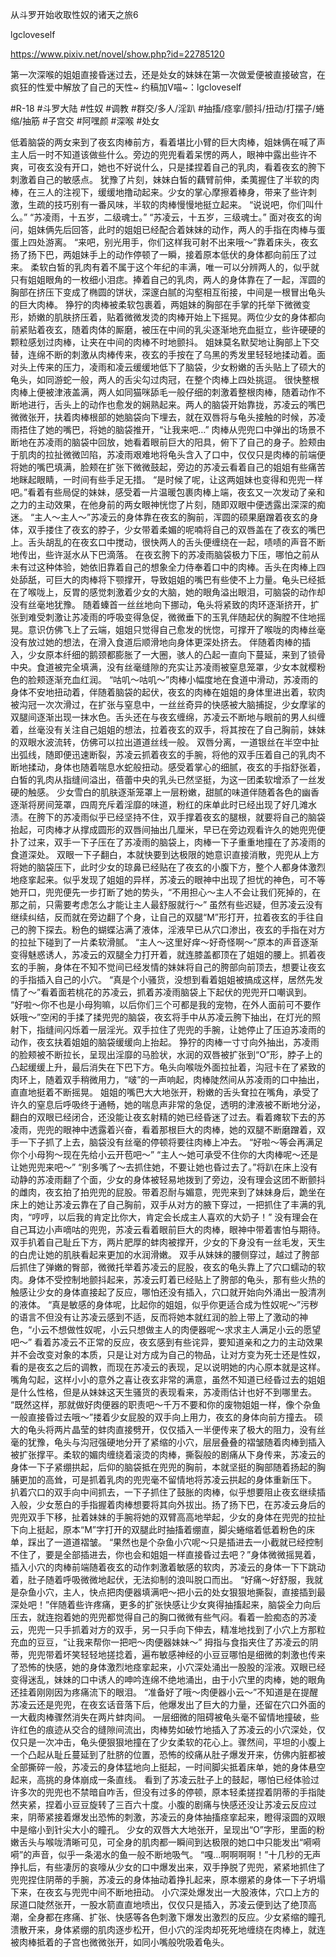 从斗罗开始收取性奴的诸天之旅6

lgcloveself

https://www.pixiv.net/novel/show.php?id=22785120

第一次深喉的姐姐直接昏迷过去，还是处女的妹妹在第一次做爱便被直接破宫，在疯狂的性爱中解放了自己的天性~
约稿加V喵~：lgcloveself

#R-18
#斗罗大陆
#性奴
#调教
#群交/多人/淫趴
#抽搐/痉挛/颤抖/扭动/打摆子/蜷缩/抽筋
#子宫交
#阿嘿颜
#深喉
#处女


低着脑袋的两女来到了夜玄肉棒前方，看着堪比小臂的巨大肉棒，姐妹俩在喊了声主人后一时不知道该做些什么。旁边的兜兜看着呆愣的两人，眼神中露出些许不爽，可夜玄没有开口，她也不好说什么，只是揉捏着自己的乳肉，看着夜玄的胯下刺激着自己的敏感点。
    犹豫了片刻，妹妹白皙的藕臂前伸，柔荑握住了半软的肉棒，在三人的注视下，缓缓地撸动起来。少女的掌心摩擦着棒身，带来了些许刺激，生疏的技巧别有一番风味，半软的肉棒慢慢地挺立起来。
    “说说吧，你们叫什么。”
    “苏凌雨，十五岁，二级魂士。”
    “苏凌云，十五岁，三级魂士。”
    面对夜玄的询问，姐妹俩先后回答，此时的姐姐已经配合着妹妹的动作，两人的手指在肉棒与蛋蛋上四处游离。
    “来吧，别光用手，你们这样我可射不出来哦～”靠着床头，夜玄扬了扬下巴，两姐妹手上的动作停顿了一瞬，接着原本低伏的身体都向前压了过来。
    柔软白皙的乳肉有着不属于这个年纪的丰满，唯一可以分辨两人的，似乎就只有姐姐眼角的一枚细小泪痣。捧着自己的乳肉，两人的身体靠在了一起，浑圆的胸部在挤压下变成了椭圆的饼状，深邃白腻的沟壑相互衔接，中间是一根冒出龟头的巨大肉棒。
    狰狞的肉棒被柔软包裹着，两姐妹的胸部在手掌的托举下微微变形，娇嫩的肌肤挤压着，贴着微微发烫的肉棒开始上下摇晃。两位少女的身体都向前紧贴着夜玄，随着肉体的厮磨，被压在中间的乳尖逐渐地充血挺立，些许硬硬的颗粒感划过肉棒，让夹在中间的肉棒不时地颤抖。
    姐妹莫名默契地让胸部上下交替，连绵不断的刺激从肉棒传来，夜玄的手按在了乌黑的秀发里轻轻地揉动着。面对头上传来的压力，凌雨和凌云缓缓地低下了脑袋，少女粉嫩的舌头贴上了硕大的龟头，如同游蛇一般，两人的舌尖勾过肉冠，在整个肉棒上四处挑逗。
    很快整根肉棒上便被津液盖满，两人如同猫咪舔毛一般仔细的刺激着整根肉棒，随着动作不断地进行，舌头上的动作也愈发的娴熟起来。两人的脑袋开始靠拢，苏凌云的嘴巴微微张开，扶着肉棒根部的她脑袋向下埋去，就在双唇将与龟头接触的时候，苏凌雨捂住了她的嘴巴，将她的脑袋推开，“让我来吧…”
    肉棒从兜兜口中弹出的场景不断地在苏凌雨的脑袋中回放，她看着眼前巨大的阳具，俯下了自己的身子。脸颊由于肌肉的拉扯微微凹陷，苏凌雨艰难地将龟头含入了口中，仅仅只是肉棒的前端便将她的嘴巴填满，脸颊在扩张下微微鼓起，旁边的苏凌云看着自己的姐姐有些痛苦地眯起眼睛，一时间有些手足无措。
    “是时候了呢，让这两姐妹也变得和兜兜一样吧。”看着有些局促的妹妹，感受着一片温暖包裹肉棒上端，夜玄又一次发动了亲和之力的主动效果，在他身前的两女眼神恍惚了片刻，随即双眼中便透露出深深的痴迷。
    “主人～主人～”苏凌云的身体靠在夜玄的胸前，浑圆的硕果磨蹭着夜玄的身体，双手搂住了夜玄的脖子，少女带着柔媚的呢喃将自己的双唇盖在了夜玄的嘴巴上。舌头胡乱的在夜玄口中搅动，很快两人的舌头便缠绕在一起，啧啧的声音不断地传出，些许涎水从下巴滴落。
    在夜玄胯下的苏凌雨脑袋极力下压，哪怕之前从未有过这种体验，她依旧靠着自己的想象全力侍奉着口中的肉棒。舌头在肉棒上四处舔舐，可巨大的肉棒将下颚撑开，导致姐姐的嘴巴有些使不上力量。龟头已经抵在了喉咙上，反胃的感觉刺激着少女的大脑，她的眼角溢出眼泪，可脑袋的动作却没有丝毫地犹豫。
    随着螓首一丝丝地向下挪动，龟头将紧致的肉环逐渐挤开，扩张到难受刺激让苏凌雨的呼吸变得急促，微微垂下的玉乳伴随起伏的胸膛不住地摇晃。意识仿佛飞上了云端，姐姐只觉得自己愈发的恍惚，可撑开了喉咙的肉棒丝毫没有放过她的想法，在滑入食道后顺滑地向身体更深处挤去。
    伴随着肉棒的插入，少女原本纤细的鹅颈都膨胀了一大圈，骇人的凸起一直向下蔓延，来到了锁骨中央。食道被完全填满，没有丝毫缝隙的充实让苏凌雨被窒息笼罩，少女本就樱粉色的脸颊逐渐充血红润。
    “咕叽～咕叽～”肉棒小幅度地在食道中滑动，苏凌雨的身体不安地扭动着，伴随着脑袋的起伏，夜玄的肉棒在姐姐的身体里进出着，软肉被沟冠一次次滑过，在扩张与窒息中，一丝丝奇异的快感被大脑捕捉，少女摩挲的双腿间逐渐出现一抹水色。舌头还在与夜玄缠绵，苏凌云不断地与眼前的男人纠缠着，丝毫没有关注自己姐姐的想法，拉着夜玄的双手，将其按在了自己胸前，妹妹的双眼水波流转，仿佛可以拉出道道丝线一般。
    双唇分离，一道银丝在半空中扯出弧线，随即便迅速断裂，苏凌云抓着夜玄的手腕，将他的双手压着自己的乳肉不断地揉动，身体也随着喘息水蛇般扭动。感受着掌心的细腻，夜玄的手指舒张着，白皙的乳肉从指缝间溢出，蓓蕾中央的乳头已然坚挺，为这一团柔软增添了一丝发硬的触感。
    少女雪白的肌肤逐渐笼罩上一层粉嫩，甜腻的味道伴随着各色的幽香逐渐将房间笼罩，四周充斥着淫靡的味道，粉红的床单此时已经出现了好几滩水渍。在胯下的苏凌雨似乎已经坚持不住，双手撑着夜玄的腿根，就要将自己的脑袋抬起，可肉棒才从撑成圆形的双唇间抽出几厘米，早已在旁边观看许久的她兜兜便扑了过来，双手一下子压在了苏凌雨的脑袋上，肉棒一下子重重地撞在了苏凌雨的食道深处。
    双眼一下子翻白，本就快要到达极限的她意识直接消散，兜兜从上方将她的脑袋压下，此时少女的琼鼻已经贴在了夜玄的小腹下方，整个人都身体激烈地痉挛起来。似乎发现了姐姐的异样，苏凌云的眼神中出现了担忧的神色，可不等她开口，兜兜便先一步打断了她的势头，“不用担心～主人不会让我们死掉的，在那之前，只需要考虑怎么才能让主人最舒服就行～”
    虽然有些迟疑，但苏凌云没有继续纠结，反而就在旁边翻了个身，让自己的双腿“M”形打开，拉着夜玄的手往自己的胯下探去。粉色的蝴蝶沾满了液体，淫液早已从穴口渗出，夜玄的手指在对方的拉扯下碰到了一片柔软滑腻。
    “主人～这里好痒～好奇怪啊～”原本的声音逐渐变得魅惑诱人，苏凌云的双腿全力打开着，就连膝盖都顶在了姐姐的腰上。抓着夜玄的手腕，身体在不知不觉间已经发情的妹妹将自己的胯部向前顶去，想要让夜玄的手指插入自己的小穴。
    “真是个小骚货，没想到看着姐姐被搞成这样，居然先发情了～”看着面若桃花的苏凌云，抓着苏凌雨脑袋上下起伏的兜兜开口嘲讽到。
    “好啦～你不也是小母狗嘛，以后你们三个可都是我的宠物，在外人面前可不要作妖哦～”空闲的手揉了揉兜兜的脑袋，夜玄将手中从苏凌云胯下抽出，在灯光的照射下，指缝间闪烁着一层淫光。双手拉住了兜兜的手腕，让她停止了压迫苏凌雨的动作，夜玄扶着姐姐的脑袋缓缓向上抬起。
    狰狞的肉棒一寸寸向外抽出，苏凌雨的脸颊被不断拉长，呈现出淫靡的马脸状，水润的双唇被扩张到“O”形，脖子上的凸起缓缓上升，最后消失在下巴下方。龟头向喉咙外面拉扯着，沟冠卡在了紧致的肉环上，随着双手稍微用力，“啵”的一声响起，肉棒陡然间从苏凌雨的口中抽出，直直地挺着不断摇晃。
    姐姐的嘴巴大大地张开，粉嫩的舌头耷拉在嘴角，承受了许久的窒息后呼吸终于通畅，她的喘息声非常的急促，透明的津液被不断地分泌，翻白的双眼已经闭合，还没能让夜玄射精的她已经昏迷了过去。看着瘫软下去的苏凌雨，兜兜的眼神中透露着兴奋，看着那根巨大的肉棒，她的双腿不断磨蹭着，双手一下子抓了上去，脑袋没有丝毫的停顿将要往肉棒上冲去。
    “好啦～等会再满足你个小母狗～现在先给小云开苞吧～”
    “主人～她可承受不住你的大肉棒呢～还是让她兜兜来吧～”
    “别多嘴了～去抓住她，不要让她也昏过去了。”将趴在床上没有动静的苏凌雨翻了个面，少女的身体被轻易地拨到了旁边，没有理会这团不断颤抖的雌肉，夜玄拍了拍兜兜的屁股。带着忍耐与媚意，兜兜来到了妹妹身后，跪坐在床上的她让苏凌云靠在了自己胸前，双手从对方的腋下穿过，一把抓住了丰满的乳肉，“哼哼，以后我的肯定比你大，肯定会长成主人喜欢的大奶子！”
    没有理会在自己耳边小声嘀咕的兜兜，苏凌云看着眼前巨大的肉棒，眼神中带着害怕与期待。双手扒着自己耻丘下方，两片肥厚的蚌肉被撑开，少女的下身没有一丝毛发，天生的白虎让她的肌肤看起来更加的水润滑嫩。
    双手从妹妹的腰侧穿过，越过了胯部后抓住了弹嫩的臀部，微微托举着苏凌云的屁股，夜玄的龟头靠上了穴口蠕动的软肉。身体不受控制地颤抖起来，苏凌云盯着已经贴上了胯部的龟头，那有些火热的触感让少女的身体直接起了反应，哪怕还没有插入，穴口就开始向外涌出一股清冽的液体。
    “真是敏感的身体呢，比起你的姐姐，似乎你更适合成为性奴呢～”污秽的语言不但没有让苏凌云感到不适，反而将她本就红润的脸上带上了激动的神色，“小云不想做性奴呢，小云只想做主人的肉便器呢～求求主人满足小云的愿望吧～”
    看着苏凌云不正常的反应，夜玄感到有些诧异，要知道亲和之力的主动效果并不会改变对象的本质，只是让对方成为自己的物品，让对方变为死士还是性奴，看的是夜玄之后的调教，而现在苏凌云的表现，足以说明她的内心原本就是这样。嘴角勾起，这样小小的意外之喜让夜玄非常的满意，虽然不知道已经昏过去的姐姐是什么性格，但是从妹妹这天生骚货的表现看来，苏凌雨估计也好不到哪里去。
    “既然这样，那就做好肉便器的职责吧～千万不要和你的废物姐姐一样，像个杂鱼一般直接昏过去哦～”搂着少女屁股的双手向上用力，夜玄的身体向前方撞去。
    硕大的龟头将两片晶莹的蚌肉直接劈开，仅仅插入一半便传来了极大的阻力，没有丝毫的犹豫，龟头与沟冠强硬地分开了紧缩的小穴，层层叠叠的褶皱随着肉棒到插入被扩张撑平。柔软的媚肉缠绕着滚烫的肉棒，撕裂般的剧痛从下身传来，苏凌云的身体一下子紧绷拱起，后仰的脑袋抵在兜兜的胸前，本就坚挺的胸部随着扬起的胸脯更加的高耸，可是抓着乳肉的兜兜毫不留情地将苏凌云拱起的身体重新压下。
    扒着穴口的双手向中间抓去，一下子抓住了鼓胀的肉棒，似乎想要阻止夜玄继续插入般，少女葱白的手指握着肉棒想要将其向外拔出。扬了扬下巴，在苏凌云身后的兜兜双手下移，扯着妹妹的手腕将她的双臂高高地举起，少女的身体在兜兜的拉扯下向上挺起，原本“M”字打开的双腿此时抽搐着绷直，脚尖蜷缩着低着粉色的床单，踩出了一道道褶皱。
    “果然也是个杂鱼小穴呢～只是插进去一小截就已经控制不住了，要是全部插进去，你也会和姐姐一样直接昏过去吧？”身体微微摇晃着，插入小穴的肉棒前端随着夜玄的动作刺激着敏感的软肉，苏凌云的身体一下下跳动着，肚子随着呼吸微微地起伏，无法抑制的浪叫脱口而出。
    “好痛～好舒服，我就是杂鱼小穴，主人，快点把肉便器填满吧～把小云的处女狠狠地撕裂，直接插到最深处吧！”伴随着些许疼痛，更多的扩张快感让少女爽得抽搐起来，脑袋全力向后压去，就连抱着她的兜兜都觉得自己的胸口微微有些气闷。看着一脸痴态的苏凌云，兜兜一只手抓着对方的双手，另一只手向下伸去，精准地找到了小穴上方那粒充血的豆豆，“让我来帮你一把吧～肉便器妹妹～”
    拇指与食指夹住了苏凌云的阴蒂，兜兜带着坏笑轻轻地搓捻着，遍布敏感神经的小豆豆哪怕是细微的刺激也传来了恐怖的快感，她的身体激烈地痉挛起来，小穴深处涌出一股股的淫液。双眼已经变得迷乱，妹妹的口中诱人的呻吟连绵不绝地涌出，由于小穴里的肉棒，她的眼角还挂着刚刚因为疼痛流下的眼泪。
    “准备好了哦～肉便器小云～”不知道是在提醒苏凌云还是兜兜，在夜玄话音落下后，他爆发出了巨大的力量，还留在穴口外面的一大截肉棒骤然消失在两片蚌肉间。
    一层细微的阻碍被龟头毫不留情地撞破，些许红色的痕迹从交合的缝隙间流出，肉棒势如破竹地插入了苏凌云的小穴深处，仅仅只是一次冲击，龟头便狠狠地撞在了少女柔软的花心上。骤然间，平坦的小腹上一个凸起从耻丘蔓延到了肚脐的位置，恐怖的绞痛从肚子爆发开来，仿佛内脏都被全部撕碎一般，苏凌云的身体猛地向上挺起，一时间脚尖抵着床单，她的身体悬空起来，高挑的身体崩成一条直线。
    看到了苏凌云肚子上的鼓起，哪怕已经体验过许多次的兜兜也不禁暗自咋舌，但没有过多的停顿，原本轻柔搓捏着阴蒂的手指陡然夹紧，捏着小豆豆旋转了三百六十度。小腹的剧痛与快感还没让苏凌云反应过来，阴蒂紧接着爆发出恐怖的刺激，苏凌云的身体抽搐痉挛起来，瞪得滚圆的双眼中是缩小到针尖大小的瞳孔。
    少女的双唇大大地张开，呈现出“O”字形，里面的粉嫩舌头与喉咙清晰可见，可全身的肌肉都一瞬间到达极限的她口中只能发出“嗬嗬嗬”的声音，似乎一条渴水的鱼一般不断地吸气。
    “嘎…啊啊啊啊！”十几秒的无声挣扎后，有些凄厉的哀嚎从少女的口中爆发出来，双手挣脱了兜兜，紧紧地抓住了兜兜捏住阴蒂的手腕，苏凌云的身体抽动着挣扎起来，原本绷紧的身体一下子坍塌下来，在夜玄与兜兜中间不断地扭动。
    小穴深处爆发出一大股液体，穴口上方的尿道口陡然张开，一股水箭直直地喷出，仅仅只是插入，苏凌云便到达了绝顶高潮，全身都在疼痛、扩张、快感等各色刺激下爆发出激烈的反应。少女紧缩的瞳孔溃散开来，身体紧绷的肌肉逐步松开，但小穴的淫肉却死死地缠绕在肉棒上，就连被肉棒抵着的子宫也微微张开，如同小嘴般吮吸着龟头。
